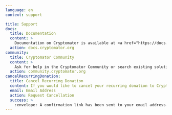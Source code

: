 ```yaml
---
language: en
context: support

title: Support
docs:
  title: Documentation
  content: >
    Documentation on Cryptomator is available at <a href="https://docs.cryptomator.org/" target="_blank">docs.cryptomator.org</a>. This is a great place to start.
  action: docs.cryptomator.org
community:
  title: Cryptomator Community
  content: >
    Ask for help in the Cryptomator Community or search existing solutions. Find guides, FAQ, and further documentation in our <a href="https://community.cryptomator.org/c/kb" target="_blank">knowledge base</a>.
  action: community.cryptomator.org
cancelRecurringDonation:
  title: Cancel Recurring Donation
  content: If you would like to cancel your recurring donation to Cryptomator, please enter the email address you've used when setting up the donation.
  email: Email Address
  action: Request Cancellation
  success: >
    :envelope: A confirmation link has been sent to your email address.<br>If you're having trouble, please <a href="mailto:sales@cryptomator.org">contact us</a>.
---
```

